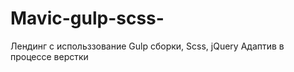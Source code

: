 # Mavic-gulp-scss-

Лендинг
с использзование Gulp сборки, Scss, jQuery
Адаптив в процессе верстки


